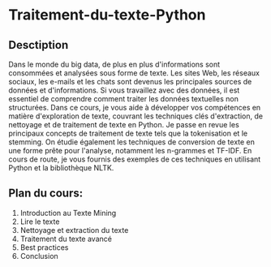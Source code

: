 # Traitement-du-texte-Python

## Desctiption
Dans le monde du big data, de plus en plus d'informations sont consommées et analysées sous forme de texte. Les sites Web, les réseaux sociaux, les e-mails et les chats sont devenus les principales sources de données et d'informations. Si vous travaillez avec des données, il est essentiel de comprendre comment traiter les données textuelles non structurées. Dans ce cours, je vous aide à développer vos compétences en matière d'exploration de texte, couvrant les techniques clés d'extraction, de nettoyage et de traitement de texte en Python. Je passe en revue les principaux concepts de traitement de texte tels que la tokenisation et le stemming. On étudie également les techniques de conversion de texte en une forme prête pour l'analyse, notamment les n-grammes et TF-IDF. En cours de route, je vous fournis des exemples de ces techniques en utilisant Python et la bibliothèque NLTK.



## Plan du cours:

1. Introduction au Texte Mining
2. Lire le texte
3. Nettoyage et extraction du texte
4. Traitement du texte avancé
5. Best practices
6. Conclusion
